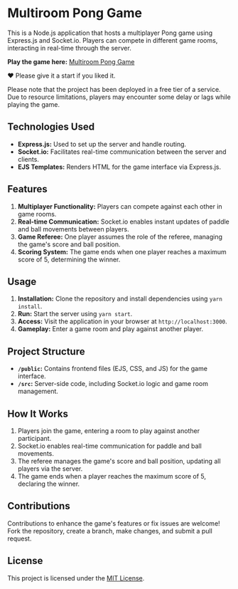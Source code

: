 # Multiroom Pong Game

This is a Node.js application that hosts a multiplayer Pong game using Express.js and Socket.io. Players can compete in different game rooms, interacting in real-time through the server.

**Play the game here:** [Multiroom Pong Game](https://multiroom-pong-game.onrender.com/)

❤ Please give it a start if you liked it.

Please note that the project has been deployed in a free tier of a service. Due to resource limitations, players may encounter some delay or lags while playing the game.

## Technologies Used

- **Express.js:** Used to set up the server and handle routing.
- **Socket.io:** Facilitates real-time communication between the server and clients.
- **EJS Templates:** Renders HTML for the game interface via Express.js.

## Features

1. **Multiplayer Functionality:** Players can compete against each other in game rooms.
2. **Real-time Communication:** Socket.io enables instant updates of paddle and ball movements between players.
3. **Game Referee:** One player assumes the role of the referee, managing the game's score and ball position.
4. **Scoring System:** The game ends when one player reaches a maximum score of 5, determining the winner.

## Usage

1. **Installation:** Clone the repository and install dependencies using `yarn install`.
2. **Run:** Start the server using `yarn start`.
3. **Access:** Visit the application in your browser at `http://localhost:3000`.
4. **Gameplay:** Enter a game room and play against another player.

## Project Structure

- **`/public`:** Contains frontend files (EJS, CSS, and JS) for the game interface.
- **`/src`:** Server-side code, including Socket.io logic and game room management.

## How It Works

1. Players join the game, entering a room to play against another participant.
2. Socket.io enables real-time communication for paddle and ball movements.
3. The referee manages the game's score and ball position, updating all players via the server.
4. The game ends when a player reaches the maximum score of 5, declaring the winner.

## Contributions

Contributions to enhance the game's features or fix issues are welcome! Fork the repository, create a branch, make changes, and submit a pull request.

## License

This project is licensed under the [MIT License](LICENSE).
